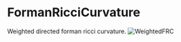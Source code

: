 # FormanRicciCurvature
Weighted directed forman ricci curvature. 
![WeightedFRC](https://github.com/NotGuneet993/FormanRicciCurvature/assets/156938089/1121e3f4-76c3-4eca-84f6-5bddf9492b41)
